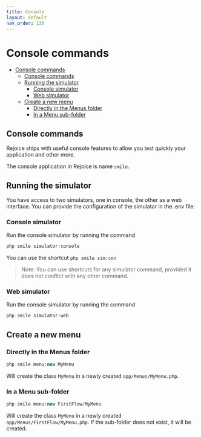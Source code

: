 ```yaml
---
title: Console
layout: default
nav_order: 130
---
```


# Console commands
- [Console commands](#console-commands)
  - [Console commands](#console-commands-1)
  - [Running the simulator](#running-the-simulator)
    - [Console simulator](#console-simulator)
    - [Web simulator](#web-simulator)
  - [Create a new menu](#create-a-new-menu)
    - [Directly in the Menus folder](#directly-in-the-menus-folder)
    - [In a Menu sub-folder](#in-a-menu-sub-folder)


## Console commands
Rejoice ships with useful console features to allow you test quickly your application and other more.

The console application in Rejoice is name `smile`.

## Running the simulator
You have access to two simulators, one in console, the other as a web interface.
You can provide the configuration of the simulator in the .env file:

### Console simulator

Run the console simulator by running the command
```php
php smile simulator:console
```
You can use the shortcut `php smile sim:con`
> Note: You can use shortcuts for any simulator command, provided it does not conflict with any other command.

### Web simulator

Run the console simulator by running the command
```php
php smile simulator:web
```

## Create a new menu
### Directly in the Menus folder
```php
php smile menu:new MyMenu
```

Will create the class `MyMenu` in a newly created `app/Menus/MyMenu.php`.

### In a Menu sub-folder
```php
php smile menu:new FirstFlow/MyMenu
```

Will create the class `MyMenu` in a newly created `app/Menus/FirstFlow/MyMenu.php`.
If the sub-folder does not exist, it will be created.